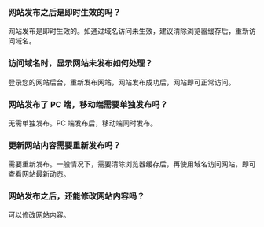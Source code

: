 
### 网站发布之后是即时生效的吗？
网站发布是即时生效的。如通过域名访问未生效，建议清除浏览器缓存后，重新访问域名。

### 访问域名时，显示网站未发布如何处理？
登录您的网站后台，重新发布网站，网站发布成功后，网站即可正常访问。

### 网站发布了 PC 端，移动端需要单独发布吗？
无需单独发布。PC 端发布后，移动端同时发布。

### 更新网站内容需要重新发布吗？
需要重新发布。一般情况下，需要清除浏览器缓存后，再使用域名访问网站，即可查看网站最新动态。


### 网站发布之后，还能修改网站内容吗？
可以修改网站内容。



